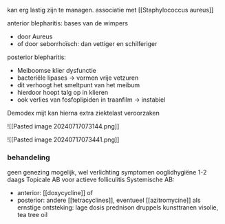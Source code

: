 kan erg lastig zijn te managen.
associatie met [[Staphylococcus aureus]] 

anterior blepharitis: bases van de wimpers
- door Aureus
- of door seborrhoïsch: dan vettiger en schilferiger

posterior blepharitis: 
- Meiboomse klier dysfunctie
- bacteriële lipases -> vormen vrije vetzuren 
- dit verhoogt het smeltpunt van het meibum
- hierdoor hoopt talg op in klieren
- ook verlies van fosfoplipiden in traanfilm -> instabiel

Demodex mijt kan hierna extra ziektelast veroorzaken

![[Pasted image 20240717073144.png]]

![[Pasted image 20240717073441.png]]
### behandeling
geen genezing mogelijk, wel verlichting symptomen
ooglidhygiëne 1-2 daags 
Topicale AB voor actieve folliculitis 
Systemische AB: 
- anterior: [[doxycycline]] of 
- posterior: andere [[tetracyclines]], eventueel [[azitromycine]]
als ernstige ontsteking: lage dosis prednison druppels
kunsttranen
visolie, tea tree oil 


